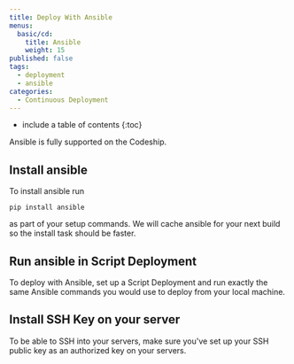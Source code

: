 ```yaml
---
title: Deploy With Ansible
menus:
  basic/cd:
    title: Ansible
    weight: 15
published: false
tags:
  - deployment
  - ansible
categories:
  - Continuous Deployment   
---
```


* include a table of contents
{:toc}

Ansible is fully supported on the Codeship.

## Install ansible
To install ansible run

```shell
pip install ansible
```

as part of your setup commands. We will cache ansible for your next build so the install task should be faster.

## Run ansible in Script Deployment
To deploy with Ansible, set up a Script Deployment and run exactly the same Ansible commands you would use to deploy from your local machine.

## Install SSH Key on your server
To be able to SSH into your servers, make sure you've set up your SSH public key as an authorized key on your servers.
